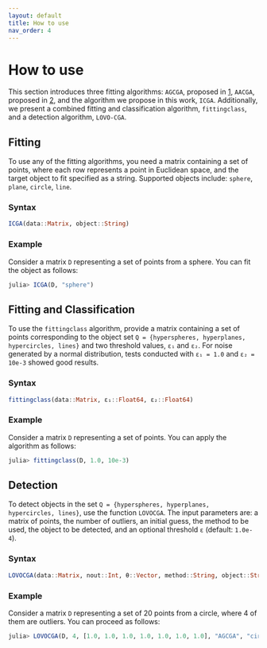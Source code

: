 ```yaml
---
layout: default
title: How to use
nav_order: 4
---
```


# How to use

This section introduces three fitting algorithms: `AGCGA`, proposed in [1](https://link.springer.com/article/10.1007/s10851-014-0495-2), `AACGA`, proposed in [2](https://link.springer.com/book/10.1007/978-3-642-31794-1), and the algorithm we propose in this work, `ICGA`. Additionally, we present a combined fitting and classification algorithm, `fittingclass`, and a detection algorithm, `LOVO-CGA`.

## Fitting

To use any of the fitting algorithms, you need a matrix containing a set of points, where each row represents a point in Euclidean space, and the target object to fit specified as a string. Supported objects include: `sphere`, `plane`, `circle`, `line`.

### Syntax

```julia
ICGA(data::Matrix, object::String)
```

### Example

Consider a matrix `D` representing a set of points from a sphere. You can fit the object as follows:

```julia
julia> ICGA(D, "sphere")
```

## Fitting and Classification

To use the `fittingclass` algorithm, provide a matrix containing a set of points corresponding to the object set `Q = {hyperspheres, hyperplanes, hypercircles, lines}` and two threshold values, `ε₁` and `ε₂`. For noise generated by a normal distribution, tests conducted with `ε₁ = 1.0` and `ε₂ = 10e-3` showed good results.

### Syntax

```julia
fittingclass(data::Matrix, ε₁::Float64, ε₂::Float64)
```

### Example

Consider a matrix `D` representing a set of points. You can apply the algorithm as follows:

```julia
julia> fittingclass(D, 1.0, 10e-3)
```

## Detection

To detect objects in the set `Q = {hyperspheres, hyperplanes, hypercircles, lines}`, use the function `LOVOCGA`. The input parameters are: a matrix of points, the number of outliers, an initial guess, the method to be used, the object to be detected, and an optional threshold `ε` (default: `1.0e-4`).

### Syntax

```julia
LOVOCGA(data::Matrix, nout::Int, θ::Vector, method::String, object::String, ε=1.0e-4)
```

### Example

Consider a matrix `D` representing a set of 20 points from a circle, where 4 of them are outliers. You can proceed as follows:

```julia
julia> LOVOCGA(D, 4, [1.0, 1.0, 1.0, 1.0, 1.0, 1.0, 1.0], "AGCGA", "circle", ε=1.0e-4)
```
